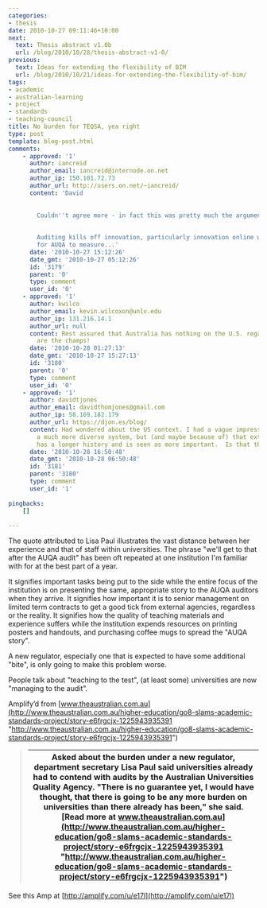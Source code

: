```yaml
---
categories:
- thesis
date: 2010-10-27 09:11:46+10:00
next:
  text: Thesis abstract v1.0b
  url: /blog/2010/10/28/thesis-abstract-v1-0/
previous:
  text: Ideas for extending the flexibility of BIM
  url: /blog/2010/10/21/ideas-for-extending-the-flexibility-of-bim/
tags:
- academic
- australian-learning
- project
- standards
- teaching-council
title: No burden for TEQSA, yea right
type: post
template: blog-post.html
comments:
    - approved: '1'
      author: iancreid
      author_email: iancreid@internode.on.net
      author_ip: 150.101.72.73
      author_url: http://users.on.net/~iancreid/
      content: 'David
    
    
        Couldn''t agree more - in fact this was pretty much the argument of my PhD...
    
    
        Auditing kills off innovation, particularly innovation online which is so hard
        for AUQA to measure...'
      date: '2010-10-27 15:12:26'
      date_gmt: '2010-10-27 05:12:26'
      id: '3179'
      parent: '0'
      type: comment
      user_id: '0'
    - approved: '1'
      author: kwilco
      author_email: kevin.wilcoxon@unlv.edu
      author_ip: 131.216.14.1
      author_url: null
      content: Rest assured that Australia has nothing on the U.S. regarding games playing.  We
        are the champs!
      date: '2010-10-28 01:27:13'
      date_gmt: '2010-10-27 15:27:13'
      id: '3180'
      parent: '0'
      type: comment
      user_id: '0'
    - approved: '1'
      author: davidtjones
      author_email: davidthomjones@gmail.com
      author_ip: 58.169.182.179
      author_url: https://djon.es/blog/
      content: Had wondered about the US context. I had a vague impression that it is
        a much more diverse system, but (and maybe because of) that external accreditation
        has a longer history and is seen as more important.  Is that the case.
      date: '2010-10-28 16:50:48'
      date_gmt: '2010-10-28 06:50:48'
      id: '3181'
      parent: '3180'
      type: comment
      user_id: '1'
    
pingbacks:
    []
    
---
```

The quote attributed to Lisa Paul illustrates the vast distance between her experience and that of staff within universities. The phrase "we'll get to that after the AUQA audit" has been oft repeated at one institution I'm familiar with for at the best part of a year.  
  
It signifies important tasks being put to the side while the entire focus of the institution is on presenting the same, appropriate story to the AUQA auditors when they arrive. It signifies how important it is to senior management on limited term contracts to get a good tick from external agencies, regardless or the reality. It signifies how the quality of teaching materials and experience suffers while the institution expends resources on printing posters and handouts, and purchasing coffee mugs to spread the "AUQA story".  
  
A new regulator, especially one that is expected to have some additional "bite", is only going to make this problem worse.  
  
People talk about "teaching to the test", (at least some) universities are now "managing to the audit".

Amplify’d from [www.theaustralian.com.au](http://www.theaustralian.com.au/higher-education/go8-slams-academic-standards-project/story-e6frgcjx-1225943935391 "http://www.theaustralian.com.au/higher-education/go8-slams-academic-standards-project/story-e6frgcjx-1225943935391")

> |   Asked about the burden under a new regulator, department secretary Lisa Paul said universities already had to contend with audits by the Australian Universities Quality Agency.  "There is no guarantee yet, I would have thought, that there is going to be any more burden on universities than there already has been," she said.  [Read more at www.theaustralian.com.au](http://www.theaustralian.com.au/higher-education/go8-slams-academic-standards-project/story-e6frgcjx-1225943935391 "http://www.theaustralian.com.au/higher-education/go8-slams-academic-standards-project/story-e6frgcjx-1225943935391") |
> | --- |

See this Amp at [http://amplify.com/u/e17l](http://amplify.com/u/e17l)